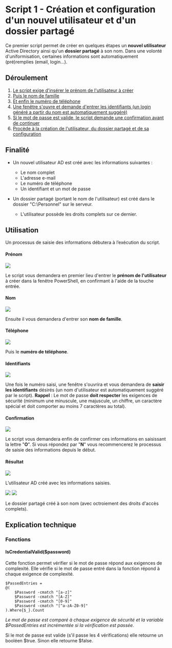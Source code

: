 ﻿# Script 1 - Création et configuration d'un nouvel utilisateur et d'un dossier partagé

Ce premier script permet de créer en quelques étapes un **nouvel utilisateur** Active Directory ainsi qu'un **dossier partagé** à son nom. Dans une volonté d'uniformisation, certaines informations sont automatiquement (pré)remplies (email, login...).

## Déroulement 
 1. [Le script exige d'insérer le prénom de l'utilisateur à créer](#Prénom)
 2. [Puis le nom de famille](#Nom)
 3. [Et enfin le numéro de téléphone](#Téléphone)
 4. [Une fenêtre s'ouvre et demande d'entrer les identifiants (un login généré a partir du nom est automatiquement suggéré)](#Identifiants)
 5. [Si le mot de passe est valide, le script demande une confirmation avant de continuer](#Confirmation)
 6. [Procède à la création de l'utilisateur, du dossier partagé et de sa configuration](#Résultat)

## Finalité
- Un nouvel utilisateur AD est créé avec les informations suivantes :
	-	Le nom complet
	-	L'adresse e-mail
	-	Le numéro de téléphone
	-	Un identifiant et un mot de passe

- Un dossier partagé (portant le nom de l'utilisateur) est créé dans le dossier "C:\Personnel" sur le serveur.
	- L'utilisateur possède les droits complets sur ce dernier.

## Utilisation
Un processus de saisie des informations débutera à l’exécution du script.
#### Prénom
![](https://imgur.com/i7RCFdF.png)

Le script vous demandera en premier lieu d'entrer le **prénom de l'utilisateur** à créer dans la fenêtre PowerShell, en confirmant à l'aide de la touche entrée.

#### Nom
![](https://imgur.com/4QfwIo9.png)

Ensuite il vous demandera d'entrer son **nom de famille**.

#### Téléphone
![](https://imgur.com/DChKEEI.png)

Puis le **numéro de téléphone**.

#### Identifiants
![](https://imgur.com/W4x9qf8.png)

Une fois le numéro saisi, une fenêtre s'ouvrira et vous demandera de **saisir les identifiants** désirés (un nom d'utilisateur est automatiquement suggéré par le script).
**Rappel** : Le mot de passe **doit respecter** les exigences de sécurité (minimum une minuscule, une majuscule, un chiffre, un caractère spécial et doit comporter au moins 7 caractères au total).

#### Confirmation
![](https://imgur.com/0s3Hf07.png)

Le script vous demandera enfin de confirmer ces informations en saisissant la lettre "**O**".
Si vous répondez par "**N**" vous recommencerez le processus de saisie des informations depuis le début.

#### Résultat

![](https://imgur.com/MkHGxBu.png)

L’utilisateur AD créé avec les informations saisies.

![](https://imgur.com/j9i0TOF.png)
![](https://imgur.com/Rfw4vfa.png)

Le dossier partagé créé à son nom (avec octroiement des droits d'accès complets).

## Explication technique

### Fonctions 
#### IsCredentialValid($password)
Cette fonction permet vérifier si le mot de passe répond aux exigences de complexité. 
Elle vérifie si le mot de passe entré dans la fonction répond à chaque exigence de complexité.

    $PassedEntries =
    @(
        $Password -cmatch "[a-z]"
        $Password -cmatch "[A-Z]"
        $Password -cmatch "[0-9]"
        $Password -cmatch "[^a-zA-Z0-9]"
    ).Where{$_}.Count
*Le mot de passe est comparé à chaque exigence de sécurité et la variable $PassedEntries est incrémentée si la vérification est passée.*

Si le mot de passe est valide (s'il passe les 4 vérifications) elle retourne un booléen $true. Sinon elle retourne $false.



